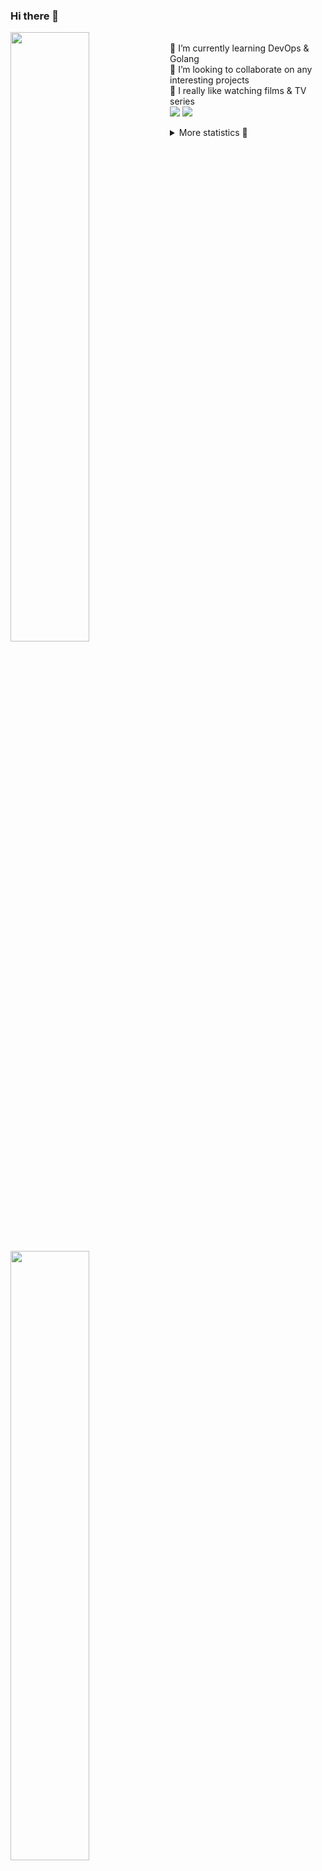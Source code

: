 ### Hi there 👋


[<img align="left" width="50%" src="https://github-readme-stats.vercel.app/api?username=rufusnufus&hide=issues&show_icons=true&count_private=true&theme=transparent&title_color=FF6F40&text_color=FBF9F8&icon_color=F48242&hide_border=true&hide_title=true#gh-dark-mode-only">](https://metrics.lecoq.io/rufusnufus#gh-dark-mode-only)
[<img align="left" width="50%" src="https://github-readme-stats.vercel.app/api?username=rufusnufus&hide=issues&show_icons=true&count_private=true&theme=transparent&title_color=FF6533&text_color=4D4644&icon_color=FF8038&hide_border=true&hide_title=true#gh-light-mode-only">](https://metrics.lecoq.io/rufusnufus#gh-light-mode-only)

<p>
  <br>
  🌱 I’m currently learning DevOps & Golang</br>
  👯 I’m looking to collaborate on any interesting projects</br>
  🎥 I really like watching films & TV series</br>
  <a href="https://linkedin.com/in/rufusnufus"><img src="https://img.shields.io/badge/linkedin-0077B5.svg?style=for-the-badge&logo=linkedin&logoColor=white"/></a>
  <a href="https://t.me/rufusnufus"><img src="https://img.shields.io/badge/-telegram-black?style=for-the-badge&color=blue&logo=telegram"/></a>
</p>

<p text-align="left">
<details>
  <summary>More statistics 👀</summary><br/>

<!--START_SECTION:waka-->
![Code Time](http://img.shields.io/badge/Code%20Time-624%20hrs%205%20mins-blue)

![Profile Views](http://img.shields.io/badge/Profile%20Views-0-blue)

**I'm an Early 🐤** 

```text
🌞 Morning                10478 commits       ██████░░░░░░░░░░░░░░░░░░░   22.72 % 
🌆 Daytime                26368 commits       ██████████████░░░░░░░░░░░   57.19 % 
🌃 Evening                8302 commits        █████░░░░░░░░░░░░░░░░░░░░   18.01 % 
🌙 Night                  960 commits         █░░░░░░░░░░░░░░░░░░░░░░░░   02.08 % 
```
📅 **I'm Most Productive on Monday** 

```text
Monday                   10083 commits       █████░░░░░░░░░░░░░░░░░░░░   21.87 % 
Tuesday                  8555 commits        █████░░░░░░░░░░░░░░░░░░░░   18.55 % 
Wednesday                9604 commits        █████░░░░░░░░░░░░░░░░░░░░   20.83 % 
Thursday                 8857 commits        █████░░░░░░░░░░░░░░░░░░░░   19.21 % 
Friday                   7762 commits        ████░░░░░░░░░░░░░░░░░░░░░   16.83 % 
Saturday                 808 commits         ░░░░░░░░░░░░░░░░░░░░░░░░░   01.75 % 
Sunday                   439 commits         ░░░░░░░░░░░░░░░░░░░░░░░░░   00.95 % 
```


📊 **This Week I Spent My Time On** 

```text
💬 Programming Languages: 
YAML                     9 hrs 47 mins       █████████░░░░░░░░░░░░░░░░   37.06 % 
HCL                      8 hrs 12 mins       ████████░░░░░░░░░░░░░░░░░   31.07 % 
Terraform                5 hrs 30 mins       █████░░░░░░░░░░░░░░░░░░░░   20.83 % 
Other                    2 hrs 19 mins       ██░░░░░░░░░░░░░░░░░░░░░░░   08.82 % 
Bash                     14 mins             ░░░░░░░░░░░░░░░░░░░░░░░░░   00.92 % 

🔥 Editors: 
VS Code                  24 hrs 6 mins       ███████████████████████░░   91.25 % 
iTerm2                   2 hrs 18 mins       ██░░░░░░░░░░░░░░░░░░░░░░░   08.75 % 
```

**I Mostly Code in Java** 

```text
Go                       30 repos            ████░░░░░░░░░░░░░░░░░░░░░   17.96 % 
Python                   15 repos            ██░░░░░░░░░░░░░░░░░░░░░░░   08.98 % 
Smarty                   12 repos            ██░░░░░░░░░░░░░░░░░░░░░░░   07.19 % 
Kotlin                   8 repos             █░░░░░░░░░░░░░░░░░░░░░░░░   04.79 % 
HCL                      7 repos             █░░░░░░░░░░░░░░░░░░░░░░░░   04.19 % 
```




 Last Updated on 19/01/2024 01:14:09 UTC
<!--END_SECTION:waka-->

</details>
</p>
